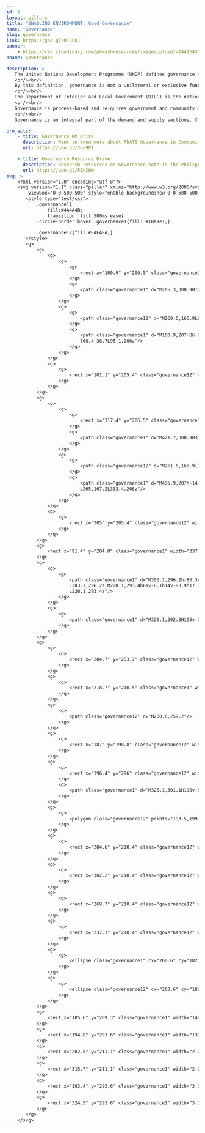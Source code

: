 ```yaml
---
id: 1
layout: pillars
title: "ENABLING ENVIRONMENT: Good Governance"
name: "Governance"
slug: governance
link: https://goo.gl/0TCEQ1
banner:
    - https://res.cloudinary.com/phwashresources/image/upload/v1441343532/banner/governance.jpg
pname: Governance

description: >
   The United Nations Development Programme (UNDP) defines governance as “the exercise of political, economic and administrative authority to manage a nation’s affairs at all levels. It comprises the mechanisms, processes and institutions through which citizens and groups articulate their interests, exercise their legal rights, meet their obligations and mediate their differences”.
   <br/><br/>
   By this definition, governance is not a unilateral or exclusive function of one party. Effective governance is the mid-dle ground, where the government and its citizens engage in a constant and constructive partnership to jointly deter-mine their quality of life as a community. Aspects of this community life include formulation and enforcement of policies, and management of resources for the greater good.
   <br/><br/>
   The Department of Interior and Local Government (DILG) is the national government agency in charge of building WaSH Governance. At the local level there is no mandated department directly responsible for WaSH. However the DILG has developed “Karapatan at Kaalaman sa Katubigan,” two extensive documents that discuss the concepts, challenges and operationalization of Human Rights Based Local WatSan Governance. This program is linked to various funding streams as a requirement and works on: Developing WaSH focused governance structures with-in the LGUs; Planning WaSH systems; Building accountable and transparent WaSH service providers; Having all systems built with extensive community participation to create accountability and transparency of duty bearers ensuring that WaSH services are provided as a Human Right.
   <br/><br/>
   Governance is process-based and re-quires government and community duty-bearers to systematically follow processes to achieve successful WaSH service delivery. The key to sustainability is the institutionalization of the process and its outputs. Explicit mechanisms to build resiliency and improve equity are required, including pro-poor budgeting and careful monitoring and evaluation of subsidy targeting. Benchmarking progress and performance across LGUs (barangays and municipalities) highlights performance, demonstrating what is possible through effective use of local resources, capacity and programs, and putting pressure on un-der-performers.
   <br/><br/>
   Governance is an integral part of the demand and supply sections. Community demand can drive good governance, and good governance can stimulate and support demand. For account-able and equitable supply, good governance structures are needed. Plans are needed to ensure that demand and supply are maintained. Good governance leads to more investment, and even though the WaSH governance structures within the Philippines are fragmented, there is increasing demand for cohesion. Local governments have the ability to do this through the support of DILG and DOH at the various levels.

projects:
    - title: Governance KM Drive
      description: Want to know more about PhATS Governance in Communities? Check out the latest Knowledge Management Pieces!
      url: https://goo.gl/Jgu9Pf

    - title: Governance Resource Drive
      description: Research resources on Governance both in the Philippines and around the world can be found here.
      url: https://goo.gl/FZnXWm   
svg: >
    <?xml version="1.0" encoding="utf-8"?>
    <svg version="1.1" class="pillar" xmlns="http://www.w3.org/2000/svg" xmlns:xlink="http://www.w3.org/1999/xlink" x="0px" y="0px"
        viewBox="0 0 500 500" style="enable-background:new 0 0 500 500;" xml:space="preserve">
       <style type="text/css">
           .governance1{
               fill:#4A4A4B;
               transition: fill 500ms ease}
           .circle-border:hover .governance1{fill: #18a9e1;}
           
           .governance12{fill:#EAEAEA;}
       </style>
       <g>
           <g>
               <g>
                   <g>
                       <g>
                           <rect x="100.9" y="206.5" class="governance1" width="103.8" height="93.9"/>
                       </g>
                       <g>
                           <path class="governance1" d="M205.3,300.9H100.4V206h104.8V300.9z M101.4,299.9h102.8V207H101.4V299.9z"/>
                       </g>
                   </g>
                   <g>
                       <g>
                           <path class="governance12" d="M260.6,165.9L90.7,206.5h10.3c0.4,0,87.9,0,87.9,0L260.6,165.9z"/>
                       </g>
                       <g>
                           <path class="governance1" d="M100.9,207H86.2L264,164.5L189,207h-0.1C188,207,101.3,207,100.9,207z M95.1,206h5.8c0.4,0,84,0,87.8,0
                           l68.4-38.7L95.1,206z"/>
                       </g>
                   </g>
               </g>
               <g>
                   <g>
                       <rect x="101.1" y="205.4" class="governance12" width="116.1" height="94.2"/>
                   </g>
               </g>
           </g>
           <g>
               <g>
                   <g>
                       <g>
                           <rect x="317.4" y="206.5" class="governance1" width="103.8" height="93.9"/>
                       </g>
                       <g>
                           <path class="governance1" d="M421.7,300.9H316.9V206l104.8,0V300.9z M317.9,299.9h102.8V207l-102.8,0V299.9z"/>
                       </g>
                   </g>
                   <g>
                       <g>
                           <path class="governance12" d="M261.6,165.9l169.9,40.6h-10.3c-0.4,0-87.9,0-87.9,0L261.6,165.9z"/>
                       </g>
                       <g>
                           <path class="governance1" d="M435.9,207h-14.7c-0.4,0-87.1,0-87.9,0h-0.1l-75-42.5L435.9,207z M333.4,206c3.8,0,87.4,0,87.8,0h5.8
                           L265,167.2L333.4,206z"/>
                       </g>
                   </g>
               </g>
               <g>
                   <g>
                       <rect x="305" y="205.4" class="governance12" width="116.1" height="94.2"/>
                   </g>
               </g>
           </g>
           <g>
               <rect x="91.4" y="204.8" class="governance1" width="337.2" height="3.4"/>
           </g>
           <g>
               <g>
                   <g>
                       <path class="governance1" d="M303.7,296.2h-86.3v-0.1h-14.1v-83.9h-17.6v-14.7h8.2l66.7-33.2l66.7,33.2h8.2v14.7h-17.7v83.9L303.7,296.2
                       L303.7,296.2z M220.1,293.4h81v-0.1h14v-83.9h17.7v-9.1h-6.2l-0.3-0.1l-65.8-32.7l-66.1,32.9h-6.2v9.1h17.6v83.9L220.1,293.4
                       L220.1,293.4z"/>
                   </g>
               </g>
               <g>
                   <g>
                       <path class="governance1" d="M326.1,302.3H195v-7.6h131.1V302.3z M197.7,299.5h125.8v-2H197.7V299.5z"/>
                   </g>
               </g>
           </g>
           <g>
               <g>
                   <g>
                       <rect x="204.7" y="203.7" class="governance12" width="111.7" height="90.9"/>
                   </g>
               </g>
               <g>
                   <g>
                       <rect x="218.7" y="210.5" class="governance1" width="83.7" height="84.1"/>
                   </g>
               </g>
               <g>
                   <g>
                       <path class="governance12" d="M260.6,259.2"/>
                   </g>
               </g>
               <g>
                   <g>
                       <rect x="187" y="198.8" class="governance12" width="147.2" height="11.9"/>
                   </g>
               </g>
               <g>
                   <g>
                       <rect x="196.4" y="296" class="governance12" width="128.4" height="4.8"/>
                   </g>
                   <g>
                       <path class="governance1" d="M325.1,301.1H196v-5.5h129.1V301.1z M196.7,300.4h127.8v-4.1H196.7V300.4z"/>
                   </g>
               </g>
               <g>
                   <g>
                       <polygon class="governance12" points="193.5,199.1 260.6,165.8 327.7,199.1"/>
                   </g>
               </g>
               <g>
                   <g>
                       <rect x="204.6" y="210.4" class="governance12" width="14.2" height="84.1"/>
                   </g>
               </g>
               <g>
                   <g>
                       <rect x="302.2" y="210.4" class="governance12" width="14.2" height="84.1"/>
                   </g>
               </g>
               <g>
                   <g>
                       <rect x="269.7" y="210.4" class="governance12" width="14.2" height="84.1"/>
                   </g>
               </g>
               <g>
                   <g>
                       <rect x="237.1" y="210.4" class="governance12" width="14.2" height="84.1"/>
                   </g>
               </g>
               <g>
                   <g>
                       <ellipse class="governance1" cx="260.6" cy="182.1" rx="9.5" ry="10"/>
                   </g>
               </g>
               <g>
                   <g>
                       <ellipse class="governance12" cx="260.6" cy="182.1" rx="7.5" ry="7.9"/>
                   </g>
               </g>
           </g>
           <g>
               <rect x="185.6" y="209.3" class="governance1" width="149.7" height="3.4"/>
           </g>
           <g>
               <rect x="194.8" y="293.6" class="governance1" width="131.4" height="3.4"/>
           </g>
           <g>
               <rect x="202.5" y="211.1" class="governance1" width="2.2" height="84.2"/>
           </g>
           <g>
               <rect x="315.7" y="211.1" class="governance1" width="2.2" height="84.2"/>
           </g>
           <g>
               <rect x="193.4" y="293.6" class="governance1" width="3.3" height="8.7"/>
           </g>
           <g>
               <rect x="324.5" y="293.6" class="governance1" width="3.3" height="8.7"/>
           </g>
       </g>
    </svg>
---
```



